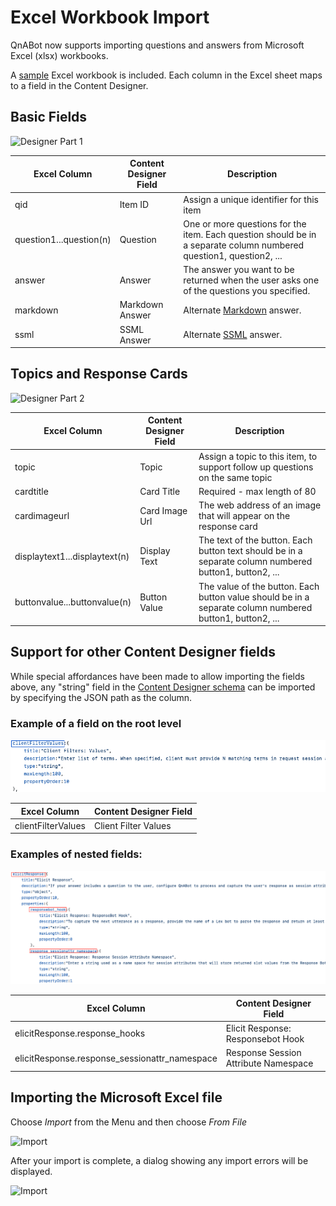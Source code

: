 # Excel Workbook Import

QnABot now supports importing questions and answers from Microsoft Excel (xlsx) workbooks.

A [sample](./sample.xlsx) Excel workbook is included. Each column in the Excel sheet maps to a field in the Content Designer.

## Basic Fields

![Designer Part 1](./DesignerMapping1.png)

Excel Column | Content Designer Field| Description
---------|----------|---------
 qid | Item ID | Assign a unique identifier for this item
 question1...question(n) | Question | One or more questions for the item. Each question should be in a separate column numbered question1, question2, ...
 answer | Answer | The answer you want to be returned when the user asks one of the questions you specified.
 markdown | Markdown Answer | Alternate [Markdown](https://guides.github.com/features/mastering-markdown/) answer.
 ssml | SSML Answer | Alternate [SSML](https://developer.amazon.com/en-US/docs/alexa/custom-skills/speech-synthesis-markup-language-ssml-reference.html) answer.

## Topics and Response Cards

![Designer Part 2](./DesignerMapping2.png)

Excel Column | Content Designer Field| Description
---------|----------|---------
 topic | Topic| Assign a topic to this item, to support follow up questions on the same topic
 cardtitle | Card Title | Required - max length of 80
 cardimageurl | Card Image Url | The web address of an image that will appear on the response card
 displaytext1...displaytext(n) | Display Text | The text of the button. Each button text should be in a separate column numbered button1, button2, ...
 buttonvalue...buttonvalue(n) | Button Value| The value of the button. Each button value should be in a separate column numbered button1, button2, ...

## Support for other Content Designer fields

While special affordances have been made to allow importing the fields above, any "string" field in the [Content Designer schema](../../lambda/schema/qna.js)
can be imported by specifying the JSON path as the column.  

### Example of a field on the root level

![Schema snippet](schema2.png)

Excel Column | Content Designer Field
-------------|-----------------------
clientFilterValues | Client Filter Values


### Examples of nested fields:

![Schema snippet](schema.png)

Excel Column | Content Designer Field 
-------------|------------------------
elicitResponse.response_hooks | Elicit Response: Responsebot Hook
elicitResponse.response_sessionattr_namespace |  Response Session Attribute Namespace

## Importing the Microsoft Excel file

Choose *Import* from the Menu and then choose *From File*

![Import](./import.png)

After your import is complete, a dialog showing any import errors will be displayed.

![Import](./afterimport.png)
